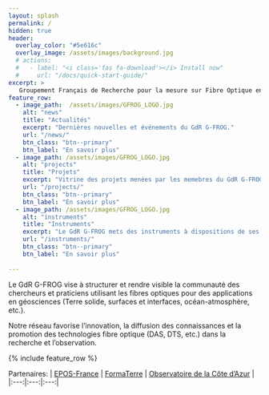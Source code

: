 ```yaml
---
layout: splash
permalink: /
hidden: true
header:
  overlay_color: "#5e616c"
  overlay_image: /assets/images/background.jpg
  # actions:
  #   - label: "<i class='fas fa-download'></i> Install now"
  #     url: "/docs/quick-start-guide/"
excerpt: >
   Groupement Français de Recherche pour la mesure sur Fibre Optique en Géosciences
feature_row:
  - image_path:  /assets/images/GFROG_LOGO.jpg
    alt: "news"
    title: "Actualités"
    excerpt: "Dernières nouvelles et événements du GdR G-FROG."
    url: "/news/"
    btn_class: "btn--primary"
    btn_label: "En savoir plus"
  - image_path: /assets/images/GFROG_LOGO.jpg
    alt: "projects"
    title: "Projets"
    excerpt: "Vitrine des projets menées par les memebres du GdR G-FROG."
    url: "/projects/"
    btn_class: "btn--primary"
    btn_label: "En savoir plus"
  - image_path: /assets/images/GFROG_LOGO.jpg
    alt: "instruments"
    title: "Instruments"
    excerpt: "Le GdR G-FROG mets des instruments à dispositions de ses membres."
    url: "/instruments/"
    btn_class: "btn--primary"
    btn_label: "En savoir plus"  
   
---
```


Le GdR G-FROG vise à structurer et rendre visible la communauté des chercheurs et praticiens utilisant les fibres optiques pour des applications en géosciences (Terre solide, surfaces et interfaces, océan-atmosphère, etc.).

Notre réseau favorise l’innovation, la diffusion des connaissances et la promotion des technologies fibre optique (DAS, DTS, etc.) dans la recherche et l’observation. 

{% include feature_row %}

Partenaires:
| [EPOS-France](https://www.epos-france.fr/) | [FormaTerre](https://formaterre.fr/) | [Observatoire de la Côte d’Azur](https://www.oca.eu/) |
|:---:|:---:|:---:|
